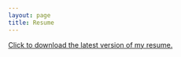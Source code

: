 ```yaml
---
layout: page
title: Resume
---
```



[Click to download the latest version of my resume.](https://www.dropbox.com/s/jv6zwumupiwg8sl/resume_default.pdf?dl=0)


